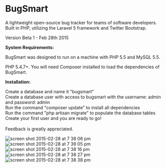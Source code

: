 # BugSmart
A lightweight open-source bug tracker for teams of software developers.  Built in PHP, utilizing the Laravel 5 framework and Twitter Bootstrap.

Version Beta 1 - Feb 28th 2015

<strong>System Requirements:</strong>

BugSmart was designed to run on a machine with PHP 5.5 and MySQL 5.5.

PHP 5.4.7+.
You will need Composer installed to load the dependencies of BugSmart.

<strong>Installation:</strong>

Create a database and name it "bugsmart" <br>
Create a database user with access to bugsmart with the username: admin and password: admin <br>
Run the command "composer update" to install all dependencies <br>
Run the command "php artisan migrate" to populate the database tables <br>
Create your first user and you are ready to go! <br>
<br>
Feedback is greatly appreciated.

![screen shot 2015-02-28 at 7 38 06 pm](https://cloud.githubusercontent.com/assets/10263546/6428907/caec1d40-bf81-11e4-8b91-325ad1d6e61c.png)
![screen shot 2015-02-28 at 7 39 05 pm](https://cloud.githubusercontent.com/assets/10263546/6428908/caec5418-bf81-11e4-92ee-1e27709463f8.png)
![screen shot 2015-02-28 at 7 38 16 pm](https://cloud.githubusercontent.com/assets/10263546/6428905/caea78f0-bf81-11e4-9c4a-79b1871458c0.png)
![screen shot 2015-02-28 at 7 38 27 pm](https://cloud.githubusercontent.com/assets/10263546/6428906/caebc94e-bf81-11e4-98c9-2e1506f82582.png)
![screen shot 2015-02-28 at 7 38 38 pm](https://cloud.githubusercontent.com/assets/10263546/6428909/caee5556-bf81-11e4-9a2a-8572d4d3c675.png)
